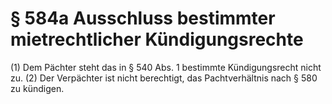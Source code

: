 # § 584a Ausschluss bestimmter mietrechtlicher Kündigungsrechte
(1) Dem Pächter steht das in § 540 Abs. 1 bestimmte Kündigungsrecht nicht zu.
(2) Der Verpächter ist nicht berechtigt, das Pachtverhältnis nach § 580 zu kündigen.
